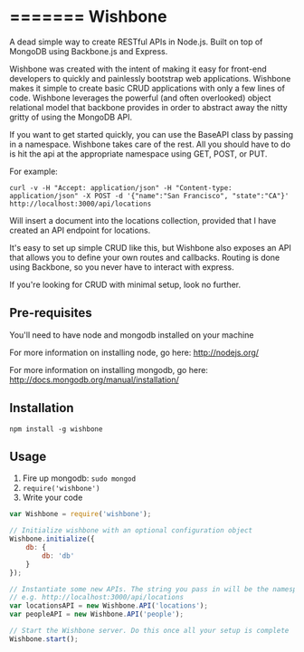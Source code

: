=======
Wishbone
========

A dead simple way to create RESTful APIs in Node.js. Built on top of MongoDB using Backbone.js and Express.

Wishbone was created with the intent of making it easy for front-end developers to quickly and 
painlessly bootstrap web applications. Wishbone makes it simple to create basic CRUD applications with only
a few lines of code. Wishbone leverages the powerful (and often overlooked) object relational model
that backbone provides in order to abstract away the nitty gritty of using the MongoDB API.

If you want to get started quickly, you can use the BaseAPI class by passing in a namespace. Wishbone takes care
of the rest. All you should have to do is hit the api at the appropriate namespace using GET, POST, or PUT.

For example:

`curl -v -H "Accept: application/json" -H "Content-type: application/json" -X POST -d '{"name":"San Francisco", "state":"CA"}' http://localhost:3000/api/locations`

Will insert a document into the locations collection, provided that I have created an API endpoint for locations.

It's easy to set up simple CRUD like this, but Wishbone also exposes an API that allows you to define your own routes and 
callbacks. Routing is done using Backbone, so you never have to interact with express.

If you're looking for CRUD with minimal setup, look no further.

## Pre-requisites
You'll need to have node and mongodb installed on your machine

For more information on installing node, go here: http://nodejs.org/

For more information on installing mongodb, go here: http://docs.mongodb.org/manual/installation/

## Installation
`npm install -g wishbone`

## Usage
1. Fire up mongodb: `sudo mongod`
2. `require('wishbone')`
3. Write your code

```javascript
var Wishbone = require('wishbone');

// Initialize wishbone with an optional configuration object
Wishbone.initialize({
    db: {
        db: 'db'
    }
});

// Instantiate some new APIs. The string you pass in will be the namespace
// e.g. http://localhost:3000/api/locations
var locationsAPI = new Wishbone.API('locations');
var peopleAPI = new Wishbone.API('people');

// Start the Wishbone server. Do this once all your setup is complete
Wishbone.start();
```

